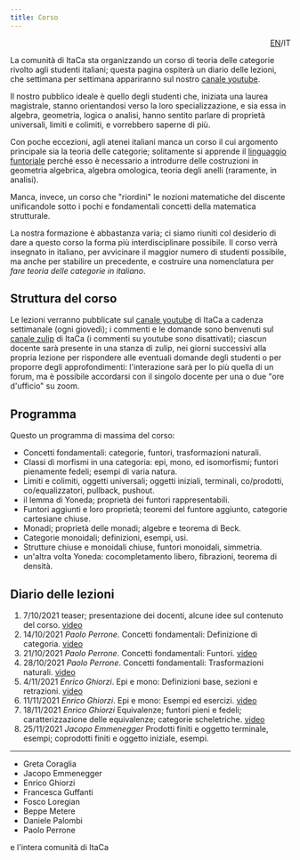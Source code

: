 ```yaml
---
title: Corso
---
```


<div style="text-align: right"><a href="course-eng.html">EN</a>/IT</div>

La comunità di ItaCa sta organizzando un corso di teoria delle categorie rivolto agli studenti italiani; questa pagina ospiterà un diario delle lezioni, che settimana per settimana appariranno sul nostro [canale youtube](https://www.youtube.com/channel/UCKdVVjPg_dHhbIiuzLh4Llg).

Il nostro pubblico ideale è quello degli studenti che, iniziata una laurea magistrale, stanno orientandosi verso la loro specializzazione, e sia essa in algebra, geometria, logica o analisi, hanno sentito parlare di proprietà universali, limiti e colimiti, e vorrebbero saperne di più.

Con poche eccezioni, agli atenei italiani manca un corso il cui argomento principale sia la teoria delle categorie; solitamente si apprende il [linguaggio funtoriale](https://ncatlab.org/nlab/files/GrothendieckIntroductionLangageFonctoriel1965.pdf) perché esso è necessario a introdurre delle costruzioni in geometria algebrica, algebra omologica, teoria degli anelli (raramente, in analisi).

Manca, invece, un corso che "riordini" le nozioni matematiche del discente unificandole sotto i pochi e fondamentali concetti della matematica strutturale.

La nostra formazione è abbastanza varia; ci siamo riuniti col desiderio di dare a questo corso la forma più interdisciplinare possibile. Il corso verrà insegnato in italiano, per avvicinare il maggior numero di studenti possibile, ma anche per stabilire un precedente, e costruire una nomenclatura per _fare teoria delle categorie in italiano_.

## Struttura del corso

Le lezioni verranno pubblicate sul [canale youtube](https://www.youtube.com/channel/UCKdVVjPg_dHhbIiuzLh4Llg/videos) di ItaCa a cadenza settimanale (ogni giovedì); i commenti e le domande sono benvenuti sul [canale zulip](https://itaca.zulipchat.com/) di ItaCa (i commenti su youtube sono disattivati); ciascun docente sarà presente in una stanza di zulip, nei giorni successivi alla propria lezione per rispondere alle eventuali domande degli studenti o per proporre degli approfondimenti: l'interazione sarà per lo più quella di un forum, ma è possibile accordarsi con il singolo docente per una o due "ore d'ufficio" su zoom.

## Programma

Questo un programma di massima del corso:

- Concetti fondamentali: categorie, funtori, trasformazioni naturali.
- Classi di morfismi in una categoria: epi, mono, ed isomorfismi; funtori pienamente fedeli; esempi di varia natura.
- Limiti e colimiti, oggetti universali; oggetti iniziali, terminali, co/prodotti, co/equalizzatori, pullback, pushout.
- il lemma di Yoneda; proprietà dei funtori rappresentabili.
- Funtori aggiunti e loro proprietà; teoremi del funtore aggiunto, categorie cartesiane chiuse.
- Monadi; proprietà delle monadi; algebre e teorema di Beck.
- Categorie monoidali; definizioni, esempi, usi.
- Strutture chiuse e monoidali chiuse, funtori monoidali, simmetria.
- un'altra volta Yoneda: cocompletamento libero, fibrazioni, teorema di densità.


## Diario delle lezioni

1. 7/10/2021  teaser; presentazione dei docenti, alcune idee sul contenuto del corso. [video](https://youtu.be/DIXypXx8-DE)
2. 14/10/2021 _Paolo Perrone_. Concetti fondamentali: Definizione di categoria. [video](https://youtu.be/2kSgmgo1GO8)
3. 21/10/2021 _Paolo Perrone_. Concetti fondamentali: Funtori. [video](https://youtu.be/M6iAJO0T-vs)
4. 28/10/2021 _Paolo Perrone_. Concetti fondamentali: Trasformazioni naturali. [video](https://youtu.be/pgRWfh25x7M)
5. 4/11/2021  _Enrico Ghiorzi_. Epi e mono: Definizioni base, sezioni e retrazioni. [video](https://youtu.be/YDr_SMoTuCY)
6. 11/11/2021 _Enrico Ghiorzi_. Epi e mono: Esempi ed esercizi. [video](https://youtu.be/KmrSR3ecCPE)
7. 18/11/2021 _Enrico Ghiorzi_ Equivalenze; funtori pieni e fedeli; caratterizzazione delle equivalenze; categorie scheletriche. [video](https://youtu.be/VYHqaSKqnh4)
8. 25/11/2021 _Jacopo Emmenegger_ Prodotti finiti e oggetto terminale, esempi; coprodotti finiti e oggetto iniziale, esempi.
<!--- 9. _Jacopo Emmenegger_ Limiti come coni universali e loro unicità; limiti particolari (prodotti, equalizzatori, pullback), esempi; limiti generati da limiti particolari; colimiti come coni universali, colimiti particolari (coprodotti, coequalizzatori, pushout), esempi. -->
<!--- 10. _Jacopo Emmenegger_ Funtori che preservano e riflettono (co)limiti, esempi, condizioni sufficienti. -->
<!--- 11. _Fosco Loregian_ intuizione sul lemma di Yoneda; funtori rappresentabili ed esempi -->
<!--- 12. _Fosco Loregian_ Altri esempi di funtori rappresentabili; dimostrazione del lemma di Yoneda -->
<!--- 13. _Fosco Loregian_ Esempi ed applicazioni del lemma di Yoneda: in categorie di poset, poset come categorie, azioni di gruppi, etc. -->
<!--- 14. _Jacopo Emmenegger_ Aggiunzioni tramite biezioni naturali, strutture libere come funtori aggiunti, esempi; (co)unità e sua proprietà universale, identità triangolari, equivalenza delle definizioni; aggiunzioni ed equivalenze; esempi. -->
<!--- 15. _Jacopo Emmenegger_ Composizione e unicità di funtori aggiunti; applicazioni: anelli di polinomi, (co)limiti; aggiunti pieni/fedeli e (co)unità epi/mono. -->
<!--- 16. _Jacopo Emmenegger_ Esponenziali e categorie cartesiane chiuse, esponenziale come aggiunto destro, esempi e non esempi; funtori aggiunti e funtori che preservano (co)limiti, applicazioni, esempi, sottocategorie riflessive. -->
<!--- 17. _Jacopo Emmenegger_ Teorema del funtore aggiunto *DA FARE*. -->

---

- Greta Coraglia
- Jacopo Emmenegger
- Enrico Ghiorzi
- Francesca Guffanti
- Fosco Loregian
- Beppe Metere
- Daniele Palombi
- Paolo Perrone

e l'intera comunità di ItaCa